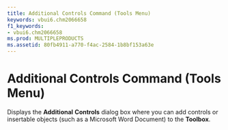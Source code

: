 ```yaml
---
title: Additional Controls Command (Tools Menu)
keywords: vbui6.chm2066658
f1_keywords:
- vbui6.chm2066658
ms.prod: MULTIPLEPRODUCTS
ms.assetid: 80fb4911-a770-f4ac-2584-1b8bf153a63e
---
```



# Additional Controls Command (Tools Menu)

Displays the  **Additional** **Controls** dialog box where you can add controls or insertable objects (such as a Microsoft Word Document) to the **Toolbox**.


